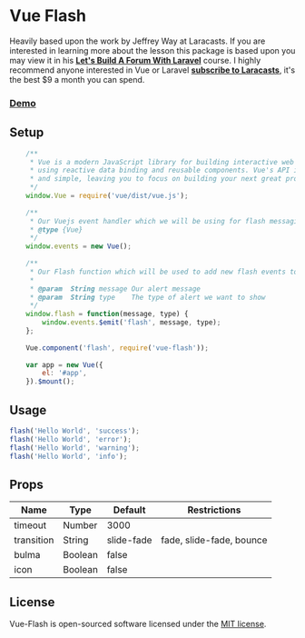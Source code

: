 # Vue Flash
<p>Heavily based upon the work by Jeffrey Way at Laracasts. 
If you are interested in learning more about the lesson this package is based upon you 
may view it in his <strong><a href="https://laracasts.com/series/lets-build-a-forum-with-laravel/episodes/29">Let's 
Build A Forum With Laravel</a></strong> course. I highly recommend anyone interested in Vue or Laravel <strong><a href="https://laracasts.com/join">subscribe to Laracasts</a></strong>, it's the best $9 a month you can spend.</p>

<h3><a href="http://vueflash.leachcreative.com/">Demo</a></h3>


## Setup

```javascript
    /**
     * Vue is a modern JavaScript library for building interactive web interfaces
     * using reactive data binding and reusable components. Vue's API is clean
     * and simple, leaving you to focus on building your next great project.
     */
    window.Vue = require('vue/dist/vue.js');
    
    /**
     * Our Vuejs event handler which we will be using for flash messaging
     * @type {Vue}
     */
    window.events = new Vue();
    
    /**
     * Our Flash function which will be used to add new flash events to our event handler
     * 
     * @param  String message Our alert message
     * @param  String type    The type of alert we want to show
     */
    window.flash = function(message, type) {
        window.events.$emit('flash', message, type);
    };
    
    Vue.component('flash', require('vue-flash'));
    
    var app = new Vue({
        el: '#app',
    }).$mount();
```

## Usage

```javascript
flash('Hello World', 'success');
flash('Hello World', 'error');
flash('Hello World', 'warning');
flash('Hello World', 'info');
```

## Props

| Name       | Type    | Default    | Restrictions                  |
|------------|---------|------------|-------------------------------|
| timeout    | Number  | 3000       |                               |
| transition | String  | slide-fade | fade, slide-fade, bounce      |
| bulma      | Boolean | false      |                               |
| icon       | Boolean | false      |                               |

## License
<p>Vue-Flash is open-sourced software licensed under the <a href="http://opensource.org/licenses/MIT">MIT license</a>.</p>
